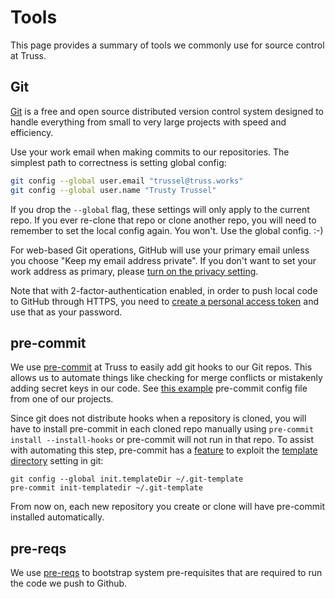 # Tools

This page provides a summary of tools we commonly use for source control
at Truss.

## Git

[Git](https://git-scm.com/) is a free and open source distributed version
control system designed to handle everything from small to very large
projects with speed and efficiency.

Use your work email when making commits to our repositories.
The simplest path to correctness is setting global config:

```bash
git config --global user.email "trussel@truss.works"
git config --global user.name "Trusty Trussel"
```

If you drop the `--global` flag,
these settings will only apply to the current repo.
If you ever re-clone that repo or clone another repo,
you will need to remember to set the local config again.
You won't.
Use the global config. :-)

For web-based Git operations,
GitHub will use your primary email unless you choose
"Keep my email address private".
If you don't want to set your work address as primary,
please [turn on the privacy setting](https://github.com/settings/emails).

Note that with 2-factor-authentication enabled,
in order to push local code to GitHub through HTTPS,
you need to [create a personal access token](https://gist.github.com/ateucher/4634038875263d10fb4817e5ad3d332f)
and use that as your password.

## pre-commit

We use [pre-commit](https://pre-commit.com/) at Truss to easily add git
hooks to our Git repos. This allows us to automate things like checking
for merge conflicts or mistakenly adding secret keys in our code. See
[this example](https://github.com/trussworks/circleci-docker-primary/blob/master/.pre-commit-config.yaml)
pre-commit config file from one of our projects.

Since git does not distribute hooks when a repository is cloned, you will
have to install pre-commit in each cloned repo manually using `pre-commit install --install-hooks` or pre-commit will not run in that repo.  To assist
with automating this step, pre-commit has a [feature] to exploit the
[template directory] setting in git:

```console
git config --global init.templateDir ~/.git-template
pre-commit init-templatedir ~/.git-template
```

From now on, each new repository you create or clone will have pre-commit
installed automatically.

## pre-reqs

We use [pre-reqs](https://github.com/trussworks/prereqs) to bootstrap
system pre-requisites that are required to run the code we push to Github.

[feature]: https://pre-commit.com/#pre-commit-init-templatedir
[template directory]: https://git-scm.com/docs/git-init#_template_directory

